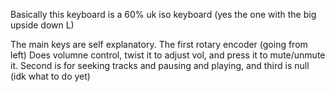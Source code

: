 Basically this keyboard is a 60% uk iso keyboard (yes the one with the big upside down L)

The main keys are self explanatory.
The first rotary encoder (going from left) Does volumne control, twist it to adjust vol, and press it to mute/unmute it.
Second is for seeking tracks and pausing and playing, and 
third is null (idk what to do yet)
